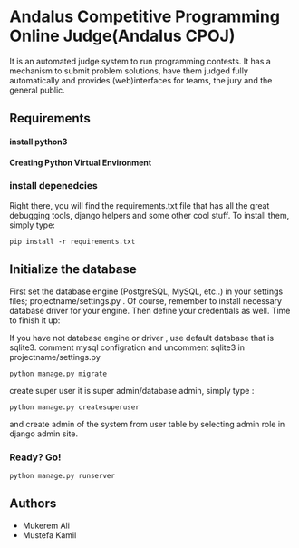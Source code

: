 # Andalus Competitive Programming Online Judge(Andalus CPOJ)


It is an automated judge system to run programming contests. It has a mechanism to submit problem solutions, have them judged fully automatically and provides (web)interfaces for teams, the jury and the general public.


## Requirements
#### install python3


#### Creating Python Virtual Environment 
### install depenedcies
Right there, you will find the requirements.txt file that has all the great debugging tools, django helpers and some other cool stuff. To install them, simply type:

```pip install -r requirements.txt```


## Initialize the database

First set the database engine (PostgreSQL, MySQL, etc..) in your settings files; 
projectname/settings.py . Of course, remember to install necessary database driver for your engine. Then define your credentials as well. Time to finish it up:

If you have not database engine or driver , use default database that is sqlite3. 
comment mysql configration and uncomment sqlite3 in projectname/settings.py

```python manage.py migrate```

create super user it is super admin/database admin, simply type :

```python manage.py createsuperuser```

and create admin of the system from user table by selecting admin role in django admin site.


### Ready? Go!


```python manage.py runserver```


## Authors


* Mukerem Ali
* Mustefa Kamil
